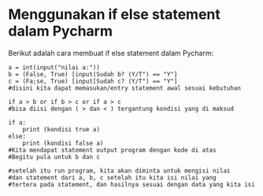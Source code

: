# Menggunakan if else statement dalam Pycharm
Berikut adalah cara membuat if else statement dalam Pycharm:
	
	a = int(input("nilai a:"))
	b = (False, True) [input(Sudah b? (Y/T") == "Y"]
	c = (Fa;se, True) [input[Sudah c? (Y/T") == "Y"]
	#disini kita dapat memasukan/entry statement awal sesuai kebutuhan
	
	if a > b or if b > c or if a > c
	#bisa diisi dengan ( > dan < ) tergantung kondisi yang di maksud
	
	if a:
		print (kondisi true a)
	else:
		print (kondisi false a)
	#Kita mendapat statement output program dengan kode di atas
	#Begitu pula untuk b dan c

	#setelah itu run program, kita akan diminta untuk mengisi nilai 
	#dan statement dari a, b, c setelah itu kita isi nilai yang 
	#tertera pada statement, dan hasilnya sesuai dengan data yang kita isi
	
